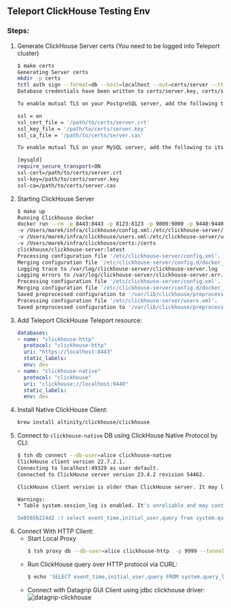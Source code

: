 ## Teleport ClickHouse Testing Env

### Steps:
1) Generate ClickHouse Server certs (You need to be logged into Teleport cluster)
    ```bash
    $ make certs
    Generating Server certs
    mkdir -p certs
    tctl auth sign --format=db --host=localhost --out=certs/server --ttl=2190h
    Database credentials have been written to certs/server.key, certs/server.crt, certs/server.cas.

    To enable mutual TLS on your PostgreSQL server, add the following to its postgresql.conf configuration file:

    ssl = on
    ssl_cert_file = '/path/to/certs/server.crt'
    ssl_key_file = '/path/to/certs/server.key'
    ssl_ca_file = '/path/to/certs/server.cas'

    To enable mutual TLS on your MySQL server, add the following to its mysql.cnf configuration file:

    [mysqld]
    require_secure_transport=ON
    ssl-cert=/path/to/certs/server.crt
    ssl-key=/path/to/certs/server.key
    ssl-ca=/path/to/certs/server.cas
    ```
2) Starting ClickHouse Server
    ```bash
    $ make up
    Running Clickhouse docker
    docker run --rm -p 8443:8443 -p 8123:8123 -p 9000:9000 -p 9440:9440 --name clickhouse  \
    -v /Users/marek/infra/clickhouse/config.xml:/etc/clickhouse-server/config.xml       \
    -v /Users/marek/infra/clickhouse/users.xml:/etc/clickhouse-server/users.xml         \
    -v /Users/marek/infra/clickhouse/certs:/certs                                       \
    clickhouse/clickhouse-server:latest
    Processing configuration file '/etc/clickhouse-server/config.xml'.
    Merging configuration file '/etc/clickhouse-server/config.d/docker_related_config.xml'.
    Logging trace to /var/log/clickhouse-server/clickhouse-server.log
    Logging errors to /var/log/clickhouse-server/clickhouse-server.err.log
    Processing configuration file '/etc/clickhouse-server/config.xml'.
    Merging configuration file '/etc/clickhouse-server/config.d/docker_related_config.xml'.
    Saved preprocessed configuration to '/var/lib/clickhouse/preprocessed_configs/config.xml'.
    Processing configuration file '/etc/clickhouse-server/users.xml'.
    Saved preprocessed configuration to '/var/lib/clickhouse/preprocessed_configs/users.xml'.
    ```
3) Add Teleport ClickHouse Teleport resource:
    ```yaml
    databases:
    - name: "clickhouse-http"
      protocol: "clickhouse-http"
      uri: "https://localhost:8443"
      static_labels:
      env: dev
    - name: "clickhouse-native"
      protocol: "clickhouse"
      uri: "clickhouse://localhost:9440"
      static_labels:
      env: dev
    ```
4) Install Native ClickHouse Client:
    ```bash
    brew install altinity/clickhouse/clickhouse
    ```
5) Connect to `clickhouse-native` DB using ClickHouse Native Protocol by CLI:
    ```bash
    $ tsh db connect --db-user=alice clickhouse-native
    ClickHouse client version 22.7.2.1.
    Connecting to localhost:49329 as user default.
    Connected to ClickHouse server version 23.4.2 revision 54462.

    ClickHouse client version is older than ClickHouse server. It may lack support for new features.

    Warnings:
    * Table system.session_log is enabled. It's unreliable and may contain garbage. Do not use it for any kind of security monitoring.

    5e8565b224d2 :) select event_time,initial_user,query from system.query_log

    ```
6) Connect With HTTP Client:
    * Start Local Proxy
       ```bash
       $ tsh proxy db --db-user=alice clickhouse-http  -p 9999 --tunnel
       ```
    * Run ClickHouse query over HTTP protocol via CURL:
        ```bash
        $ echo 'SELECT event_time,initial_user,query FROM system.query_log' | curl 'http://localhost:9999/'  --data-binary @-
        ```
    * Connect with Datagrip GUI Client using jdbc clickhouse driver:
      ![datagrip-clickhouse](https://user-images.githubusercontent.com/22402974/226206085-34dcdded-7329-458d-8493-f9ed88346176.png)

